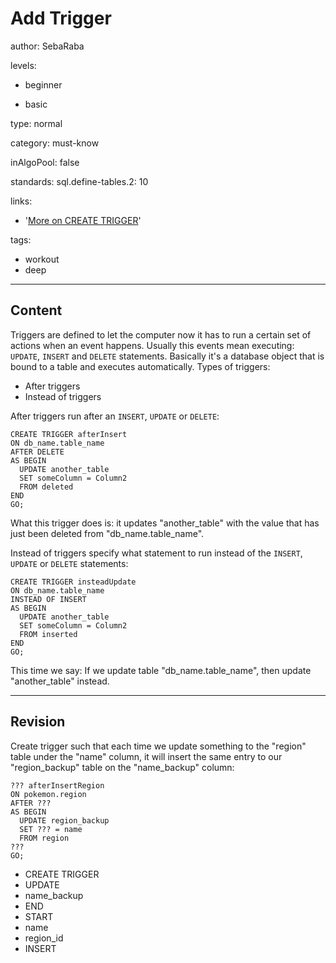 # Add Trigger
author: SebaRaba

levels:

  - beginner

  - basic

type: normal

category: must-know

inAlgoPool: false

standards:
  sql.define-tables.2: 10

links:

  - '[More on CREATE TRIGGER](https://www.codeproject.com/Articles/25600/Triggers-SQL-Server)'

tags:
  - workout
  - deep

---
## Content

Triggers are defined to let the computer now it has to run a certain set of actions when an event happens. Usually this events mean executing: `UPDATE`, `INSERT` and `DELETE` statements. Basically it's a database object that is bound to a table and executes automatically. Types of triggers:
- After triggers
- Instead of triggers

After triggers run after an `INSERT`, `UPDATE` or `DELETE`:
```
CREATE TRIGGER afterInsert
ON db_name.table_name
AFTER DELETE
AS BEGIN
  UPDATE another_table
  SET someColumn = Column2
  FROM deleted
END
GO;
```

What this trigger does is: it updates "another_table" with the value that has just been deleted from "db_name.table_name".

Instead of triggers specify what statement to run instead of the `INSERT`, `UPDATE` or `DELETE` statements:
```
CREATE TRIGGER insteadUpdate
ON db_name.table_name
INSTEAD OF INSERT
AS BEGIN
  UPDATE another_table
  SET someColumn = Column2
  FROM inserted
END
GO;
```

This time we say: If we update table "db_name.table_name", then update "another_table" instead.


---
## Revision

Create trigger such that each time we update something to the "region" table under the "name" column, it will insert the same entry to our "region_backup" table on the "name_backup" column:
```
??? afterInsertRegion
ON pokemon.region
AFTER ???
AS BEGIN
  UPDATE region_backup
  SET ??? = name
  FROM region
???
GO;
```

* CREATE TRIGGER
* UPDATE
* name_backup
* END
* START
* name
* region_id
* INSERT
